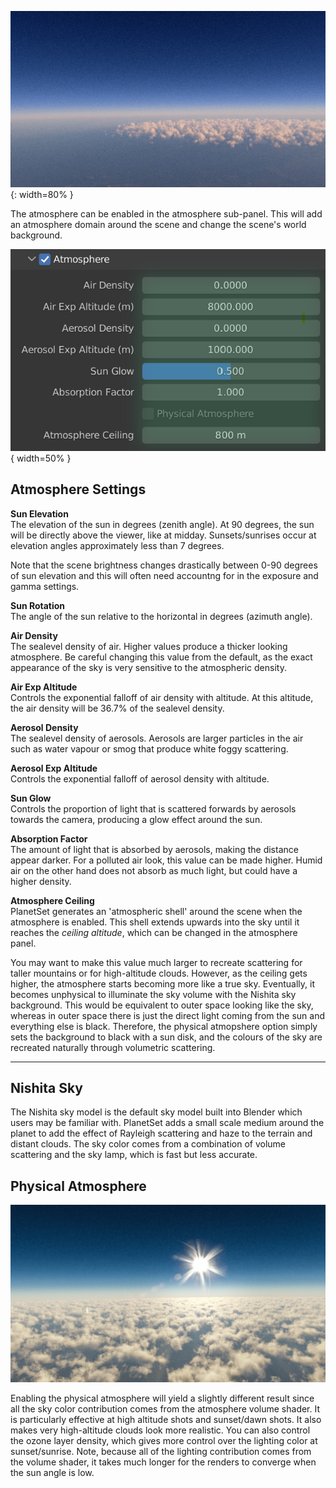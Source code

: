 ![](media/atmosphere.jpg){: width=80% }

The atmosphere can be enabled in the atmosphere sub-panel. This will add an atmosphere domain around the scene and change the scene's world background.

![Atmosphere Panel](media/atmosphere_panel.jpg){ width=50% }

## Atmosphere Settings

**Sun Elevation**  
The elevation of the sun in degrees (zenith angle). At 90 degrees, the sun will be directly above the viewer, like at midday. Sunsets/sunrises occur at elevation angles approximately less than 7 degrees.

Note that the scene brightness changes drastically between 0-90 degrees of sun elevation and this will often need accountng for in the exposure and gamma settings.

**Sun Rotation**  
The angle of the sun relative to the horizontal in degrees (azimuth angle).

**Air Density**  
The sealevel density of air. Higher values produce a thicker looking atmosphere. Be careful changing this value from the default, as the exact appearance of the sky is very sensitive to the atmospheric density.

**Air Exp Altitude**  
Controls the exponential falloff of air density with altitude. At this altitude, the air density will be 36.7% of the sealevel density.

**Aerosol Density**  
The sealevel density of aerosols. Aerosols are larger particles in the air such as water vapour or smog that produce white foggy scattering.

**Aerosol Exp Altitude**  
Controls the exponential falloff of aerosol density with altitude.

**Sun Glow**  
Controls the proportion of light that is scattered forwards by aerosols towards the camera, producing a glow effect around the sun.

**Absorption Factor**  
The amount of light that is absorbed by aerosols, making the distance appear darker. For a polluted air look, this value can be made higher. Humid air on the other hand does not absorb as much light, but could have a higher density.

**Atmosphere Ceiling**  
PlanetSet generates an 'atmospheric shell' around the scene when the atmosphere is enabled. This shell extends upwards into the sky until it reaches the *ceiling altitude*, which can be changed in the atmosphere panel.

You may want to make this value much larger to recreate scattering for taller mountains or for high-altitude clouds. However, as the ceiling gets higher, the atmosphere starts becoming more like a true sky. Eventually, it becomes unphysical to illuminate the sky volume with the Nishita sky background. This would be equivalent to outer space looking like the sky, whereas in outer space there is just the direct light coming from the sun and everything else is black. Therefore, the physical atmopshere option simply sets the background to black with a sun disk, and the colours of the sky are recreated naturally through volumetric scattering.

---

## Nishita Sky

The Nishita sky model is the default sky model built into Blender which users may be familiar with. PlanetSet adds a small scale medium around the planet to add the effect of Rayleigh scattering and haze to the terrain and distant clouds. The sky color comes from a combination of volume scattering and the sky lamp, which is fast but less accurate.

## Physical Atmosphere

![](media/space.jpg)

Enabling the physical atmosphere will yield a slightly different result since all the sky color contribution comes from the atmosphere volume shader. It is particularly effective at high altitude shots and sunset/dawn shots. It also makes very high-altitude clouds look more realistic. You can also control the ozone layer density, which gives more control over the lighting color at sunset/sunrise. Note, because all of the lighting contribution comes from the volume shader, it takes much longer for the renders to converge when the sun angle is low. 